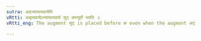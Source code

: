 ```yaml
---
sutra: अडभ्यासव्यवायेपि
vRtti: अड्व्यवायेऽभ्यासव्यवाये सुट् कात्पूर्वो भवति ॥
vRtti_eng: The augment सुट् is placed before क even when the augment अट् (VI. 4. 71) or the Reduplicate intervenes (between the preposition and the verb).

---
```

